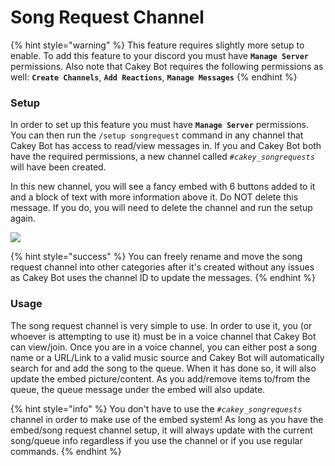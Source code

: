 # Song Request Channel

{% hint style="warning" %}
This feature requires slightly more setup to enable. To add this feature to your discord you must have **`Manage Server`** permissions. Also note that Cakey Bot requires the following permissions as well: **`Create Channels`**, **`Add Reactions`**, **`Manage Messages`**
{% endhint %}

### Setup

In order to set up this feature you must have **`Manage Server`** permissions. You can then run the `/setup songrequest` command in any channel that Cakey Bot has access to read/view messages in. If you and Cakey Bot both have the required permissions, a new channel called _`#cakey_songrequests`_ will have been created.&#x20;

In this new channel, you will see a fancy embed with 6 buttons added to it and a block of text with more information above it. Do NOT delete this message. If you do, you will need to delete the channel and run the setup again.

![](<../.gitbook/assets/SS5 (2).JPG>)

{% hint style="success" %}
You can freely rename and move the song request channel into other categories after it's created without any issues as Cakey Bot uses the channel ID to update the messages.
{% endhint %}

### Usage

The song request channel is very simple to use. In order to use it, you (or whoever is attempting to use it) must be in a voice channel that Cakey Bot can view/join. Once you are in a voice channel, you can either post a song name or a URL/Link to a valid music source and Cakey Bot will automatically search for and add the song to the queue. When it has done so, it will also update the embed picture/content. As you add/remove items to/from the queue, the queue message under the embed will also update.

{% hint style="info" %}
You don't have to use the _`#cakey_songrequests`_ channel in order to make use of the embed system! As long as you have the embed/song request channel setup, it will always update with the current song/queue info regardless if you use the channel or if you use regular commands.
{% endhint %}
